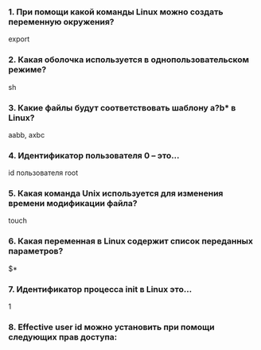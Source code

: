 ### 1. При помощи какой команды Linux можно создать переменную окружения?
export
### 2. Какая оболочка используется в однопользовательском режиме?
sh
### 3. Какие файлы будут соответствовать шаблону a?b* в Linux?
aabb, axbc
### 4. Идентификатор пользователя 0 – это… 
id пользователя root
### 5. Какая команда Unix используется для изменения времени модификации файла?
touch
### 6. Какая переменная в Linux содержит список переданных параметров? 
$*
### 7. Идентификатор процесса init в Linux это…
1
### 8. Effective user id можно установить при помощи следующих прав доступа:
